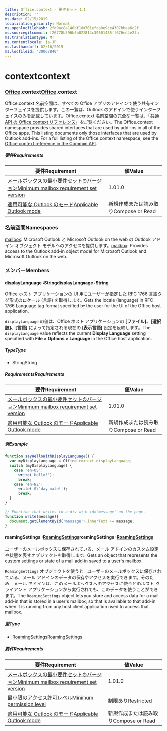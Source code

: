 ```yaml
---
title: Office.context - 要件セット 1.1
description: ''
ms.date: 02/15/2019
localization_priority: Normal
ms.openlocfilehash: 2fd94c8a140df1d0701efca0e9ce4307bbea6c2f
ms.sourcegitcommit: f26778b596b6b022814c39601485ff676ed4e2fa
ms.translationtype: MT
ms.contentlocale: ja-JP
ms.lasthandoff: 02/16/2019
ms.locfileid: "30067840"
---
```

# <a name="context"></a><span data-ttu-id="cd87d-102">context</span><span class="sxs-lookup"><span data-stu-id="cd87d-102">context</span></span>

### <a name="officeofficemdcontext"></a><span data-ttu-id="cd87d-103">[Office](Office.md).context</span><span class="sxs-lookup"><span data-stu-id="cd87d-103">[Office](Office.md).context</span></span>

<span data-ttu-id="cd87d-p101">Office.context 名前空間は、すべての Office アプリのアドインで使う共有インターフェイスを提供します。この一覧は、Outlook のアドインで使うインターフェイスのみを記載しています。Office.context 名前空間の完全な一覧は、「[共通 API の Office.context リファレンス](/javascript/api/office/office.context)」をご覧ください。</span><span class="sxs-lookup"><span data-stu-id="cd87d-p101">The Office.context namespace provides shared interfaces that are used by add-ins in all of the Office apps. This listing documents only those interfaces that are used by Outlook add-ins. For a full listing of the Office.context namespace, see the [Office.context reference in the Common API](/javascript/api/office/office.context).</span></span>


##### <a name="requirements"></a><span data-ttu-id="cd87d-106">要件</span><span class="sxs-lookup"><span data-stu-id="cd87d-106">Requirements</span></span>

|<span data-ttu-id="cd87d-107">要件</span><span class="sxs-lookup"><span data-stu-id="cd87d-107">Requirement</span></span>| <span data-ttu-id="cd87d-108">値</span><span class="sxs-lookup"><span data-stu-id="cd87d-108">Value</span></span>|
|---|---|
|[<span data-ttu-id="cd87d-109">メールボックスの最小要件セットのバージョン</span><span class="sxs-lookup"><span data-stu-id="cd87d-109">Minimum mailbox requirement set version</span></span>](/office/dev/add-ins/reference/requirement-sets/outlook-api-requirement-sets)| <span data-ttu-id="cd87d-110">1.0</span><span class="sxs-lookup"><span data-stu-id="cd87d-110">1.0</span></span>|
|[<span data-ttu-id="cd87d-111">適用可能な Outlook のモード</span><span class="sxs-lookup"><span data-stu-id="cd87d-111">Applicable Outlook mode</span></span>](https://docs.microsoft.com/outlook/add-ins/#extension-points)| <span data-ttu-id="cd87d-112">新規作成または読み取り</span><span class="sxs-lookup"><span data-stu-id="cd87d-112">Compose or Read</span></span>|

### <a name="namespaces"></a><span data-ttu-id="cd87d-113">名前空間</span><span class="sxs-lookup"><span data-stu-id="cd87d-113">Namespaces</span></span>

<span data-ttu-id="cd87d-114">[mailbox](office.context.mailbox.md): Microsoft Outlook と Microsoft Outlook on the web の Outlook アドイン オブジェクト モデルへのアクセスを提供します。</span><span class="sxs-lookup"><span data-stu-id="cd87d-114">[mailbox](office.context.mailbox.md): Provides access to the Outlook add-in object model for Microsoft Outlook and Microsoft Outlook on the web.</span></span>

### <a name="members"></a><span data-ttu-id="cd87d-115">メンバー</span><span class="sxs-lookup"><span data-stu-id="cd87d-115">Members</span></span>

####  <a name="displaylanguage-string"></a><span data-ttu-id="cd87d-116">displayLanguage :String</span><span class="sxs-lookup"><span data-stu-id="cd87d-116">displayLanguage :String</span></span>

<span data-ttu-id="cd87d-117">Office ホスト アプリケーションの UI 用にユーザーが指定した RFC 1766 言語タグ形式のロケール (言語) を取得します。</span><span class="sxs-lookup"><span data-stu-id="cd87d-117">Gets the locale (language) in RFC 1766 Language tag format specified by the user for the UI of the Office host application.</span></span>

<span data-ttu-id="cd87d-118">`displayLanguage` の値は、Office ホスト アプリケーションの **[ファイル]、[選択肢]、[言語]** によって指定される現在の **[表示言語]** 設定を反映します。</span><span class="sxs-lookup"><span data-stu-id="cd87d-118">The `displayLanguage` value reflects the current **Display Language** setting specified with **File > Options > Language** in the Office host application.</span></span>

##### <a name="type"></a><span data-ttu-id="cd87d-119">Type</span><span class="sxs-lookup"><span data-stu-id="cd87d-119">Type</span></span>

*   <span data-ttu-id="cd87d-120">String</span><span class="sxs-lookup"><span data-stu-id="cd87d-120">String</span></span>

##### <a name="requirements"></a><span data-ttu-id="cd87d-121">Requirements</span><span class="sxs-lookup"><span data-stu-id="cd87d-121">Requirements</span></span>

|<span data-ttu-id="cd87d-122">要件</span><span class="sxs-lookup"><span data-stu-id="cd87d-122">Requirement</span></span>| <span data-ttu-id="cd87d-123">値</span><span class="sxs-lookup"><span data-stu-id="cd87d-123">Value</span></span>|
|---|---|
|[<span data-ttu-id="cd87d-124">メールボックスの最小要件セットのバージョン</span><span class="sxs-lookup"><span data-stu-id="cd87d-124">Minimum mailbox requirement set version</span></span>](/office/dev/add-ins/reference/requirement-sets/outlook-api-requirement-sets)| <span data-ttu-id="cd87d-125">1.0</span><span class="sxs-lookup"><span data-stu-id="cd87d-125">1.0</span></span>|
|[<span data-ttu-id="cd87d-126">適用可能な Outlook のモード</span><span class="sxs-lookup"><span data-stu-id="cd87d-126">Applicable Outlook mode</span></span>](https://docs.microsoft.com/outlook/add-ins/#extension-points)| <span data-ttu-id="cd87d-127">新規作成または読み取り</span><span class="sxs-lookup"><span data-stu-id="cd87d-127">Compose or Read</span></span>|

##### <a name="example"></a><span data-ttu-id="cd87d-128">例</span><span class="sxs-lookup"><span data-stu-id="cd87d-128">Example</span></span>

```javascript
function sayHelloWithDisplayLanguage() {
  var myDisplayLanguage = Office.context.displayLanguage;
  switch (myDisplayLanguage) {
    case 'en-US':
      write('Hello!');
      break;
    case 'en-NZ':
      write('G\'day mate!');
      break;
  }
}

// Function that writes to a div with id='message' on the page.
function write(message){
  document.getElementById('message').innerText += message;
}
```

####  <a name="roamingsettings-roamingsettingsjavascriptapioutlook11officeroamingsettings"></a><span data-ttu-id="cd87d-129">roamingSettings :[RoamingSettings](/javascript/api/outlook_1_1/office.RoamingSettings)</span><span class="sxs-lookup"><span data-stu-id="cd87d-129">roamingSettings :[RoamingSettings](/javascript/api/outlook_1_1/office.RoamingSettings)</span></span>

<span data-ttu-id="cd87d-130">ユーザーのメールボックスに保存されている、メール アドインのカスタム設定や状態を表すオブジェクトを取得します。</span><span class="sxs-lookup"><span data-stu-id="cd87d-130">Gets an object that represents the custom settings or state of a mail add-in saved to a user's mailbox.</span></span>

<span data-ttu-id="cd87d-131">`RoamingSettings` オブジェクトを使うと、ユーザーのメールボックスに保存されている、メール アドインのデータの保存やアクセスを実行できます。そのため、メール アドインは、このメールボックスへのアクセスに使うどのホスト クライアント アプリケーションから実行されても、このデータを使うことができます。</span><span class="sxs-lookup"><span data-stu-id="cd87d-131">The `RoamingSettings` object lets you store and access data for a mail add-in that is stored in a user's mailbox, so that is available to that add-in when it is running from any host client application used to access that mailbox.</span></span>

##### <a name="type"></a><span data-ttu-id="cd87d-132">型</span><span class="sxs-lookup"><span data-stu-id="cd87d-132">Type</span></span>

*   [<span data-ttu-id="cd87d-133">RoamingSettings</span><span class="sxs-lookup"><span data-stu-id="cd87d-133">RoamingSettings</span></span>](/javascript/api/outlook_1_1/office.RoamingSettings)

##### <a name="requirements"></a><span data-ttu-id="cd87d-134">要件</span><span class="sxs-lookup"><span data-stu-id="cd87d-134">Requirements</span></span>

|<span data-ttu-id="cd87d-135">要件</span><span class="sxs-lookup"><span data-stu-id="cd87d-135">Requirement</span></span>| <span data-ttu-id="cd87d-136">値</span><span class="sxs-lookup"><span data-stu-id="cd87d-136">Value</span></span>|
|---|---|
|[<span data-ttu-id="cd87d-137">メールボックスの最小要件セットのバージョン</span><span class="sxs-lookup"><span data-stu-id="cd87d-137">Minimum mailbox requirement set version</span></span>](/office/dev/add-ins/reference/requirement-sets/outlook-api-requirement-sets)| <span data-ttu-id="cd87d-138">1.0</span><span class="sxs-lookup"><span data-stu-id="cd87d-138">1.0</span></span>|
|[<span data-ttu-id="cd87d-139">最小限のアクセス許可レベル</span><span class="sxs-lookup"><span data-stu-id="cd87d-139">Minimum permission level</span></span>](https://docs.microsoft.com/outlook/add-ins/understanding-outlook-add-in-permissions)| <span data-ttu-id="cd87d-140">制限あり</span><span class="sxs-lookup"><span data-stu-id="cd87d-140">Restricted</span></span>|
|[<span data-ttu-id="cd87d-141">適用可能な Outlook のモード</span><span class="sxs-lookup"><span data-stu-id="cd87d-141">Applicable Outlook mode</span></span>](https://docs.microsoft.com/outlook/add-ins/#extension-points)| <span data-ttu-id="cd87d-142">新規作成または読み取り</span><span class="sxs-lookup"><span data-stu-id="cd87d-142">Compose or Read</span></span>|
